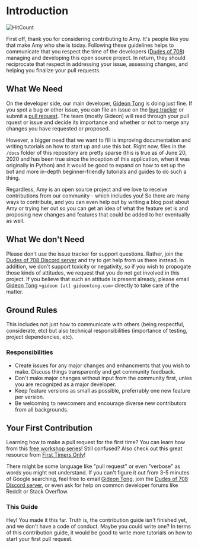 # Introduction

![HitCount](http://hits.dwyl.com/gideontong/Amy.svg)

First off, thank you for considering contributing to Amy. It's people like you that make Amy who she is today. Following these guidelines helps to communicate that you respect the time of the developers ([Dudes of 708](https://www.youtube.com/channel/UCdbqUWT3_0WgybqNuCX9uJA)) managing and developing this open source project. In return, they should reciprocate that respect in addressing your issue, assessing changes, and helping you finalize your pull requests.

## What We Need

On the developer side, our main developer, [Gideon Tong](https://gideontong.com) is doing just fine. If you spot a bug or other issue, you can file an issue on the [bug tracker](https://github.com/gideontong/Amy/issues) or submit a [pull request](https://github.com/gideontong/Amy/pull). The team (mostly Gideon) will read through your pull rquest or issue and decide its importance and whether or not to merge any changes you have requested or proposed.

However, a bigger need that we want to fill is improving documentation and writing tutorials on how to start up and use this bot. Right now, files in the `/docs` folder of this repository are pretty sparse (this is true as of June 20, 2020 and has been true since the inception of this application, when it was originally in Python) and it would be good to expand on how to set up the bot and more in-depth beginner-friendly tutorials and guides to do such a thing.

Regardless, Amy is an open source project and we love to receive contributions from our community - which includes you! So there are many ways to contribute, and you can even help out by writing a blog post about Amy or trying her out so you can get an idea of what the feature set is and proposing new changes and features that could be added to her eventually as well.

## What We don't Need

Please don't use the issue tracker for support questions. Rather, join the [Dudes of 708 Discord server](https://discord.gg/WUGMTcZ) and try to get help from us there instead. In addition, we don't support toxicity or negativity, so if you wish to propogate those kinds of attitudes, we request that you do not get involved in this project. If you believe that such an attitude is present already, please email [Gideon Tong](https://gideontong.com) `<gideon [at] gideontong.com>` directly to take care of the matter.

## Ground Rules

This includes not just how to communicate with others (being respectful, considerate, etc) but also technical responsibilities (importance of testing, project dependencies, etc). 

### Responsibilities

* Create issues for any major changes and enhancments that you wish to make. Discuss things transparently and get community feedback.
* Don't make major changes without input from the community first, unles you are recognized as a major developer.
* Keep feature versions as small as possible, preferrably one new feature per version.
* Be welcoming to newcomers and encourage diverse new contributors from all backgrounds.

## Your First Contribution

Learning how to make a pull request for the first time? You can learn how from this [free workshop series](https://egghead.io/series/how-to-contribute-to-an-open-source-project-on-github)! Still confused? Also check out this great resource from [First Timers Only](https://www.firsttimersonly.com/)!

There might be some language like "pull request" or even "verbose" as words you might not understand. If you can't figure it out from 3-5 minutes of Google searching, feel free to email [Gideon Tong](https://gideontong.com), join the [Dudes of 708 Discord server](https://discord.gg/WUGMTcZ), or even ask for help on common developer forums like Reddit or Stack Overflow.

### This Guide

Hey! You made it this far. Truth is, the contribution guide isn't finished yet, and we don't have a code of conduct. Maybe you could write one? In terms of this contribution guide, it would be good to write more tutorials on how to start your first pull request.
